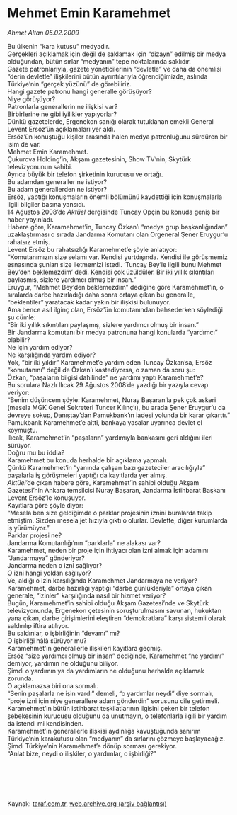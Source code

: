 # Mehmet Emin Karamehmet

*Ahmet Altan 05.02.2009*

<div class="taraf_structure_2col_1zq">
<div class="margen_n">



 <p>Bu ülkenin “kara kutusu” medyadır. <br/>Gerçekleri açıklamak için değil de saklamak için “dizayn” edilmiş bir medya olduğundan, bütün sırlar “medyanın” tepe noktalarında saklıdır. <br/>Gazete patronlarıyla, gazete yöneticilerinin “devletle” ve daha da önemlisi “derin devletle” ilişkilerini bütün ayrıntılarıyla öğrendiğimizde, aslında Türkiye’nin “gerçek yüzünü” de görebiliriz. <br/>Hangi gazete patronu hangi generalle görüşüyor? <br/>Niye görüşüyor? <br/>Patronlarla generallerin ne ilişkisi var? <br/>Birbirlerine ne gibi iyilikler yapıyorlar? <br/>Dünkü gazetelerde, Ergenekon sanığı olarak tutuklanan emekli General Levent Ersöz’ün açıklamaları yer aldı. <br/>Ersöz’ün konuştuğu kişiler arasında halen medya patronluğunu sürdüren bir isim de var. <br/>Mehmet Emin Karamehmet. <br/>Çukurova Holding’in, Akşam gazetesinin, Show TV’nin, Skytürk televizyonunun sahibi. <br/>Ayrıca büyük bir telefon şirketinin kurucusu ve ortağı. <br/>Bu adamdan generaller ne istiyor? <br/>Bu adam generallerden ne istiyor? <br/>Ersöz, yaptığı konuşmaların önemli bölümünü kaydettiği için konuşmalarla ilgili bilgiler basına yansıdı. <br/>14 Ağustos 2008’de <i>Aktüel</i> dergisinde Tuncay Opçin bu konuda geniş bir haber yayınladı. <br/>Habere göre, Karamehmet’in, Tuncay Özkan’ı “medya grup başkanlığından” uzaklaştırması o sırada Jandarma Komutanı olan Orgeneral Şener Eruygur’u rahatsız etmiş. <br/>Levent Ersöz bu rahatsızlığı Karamehmet’e şöyle anlatıyor: <br/>“Komutanımızın size selamı var. Kendisi yurtdışında. Kendisi ile görüşmemiz esnasında şunları size iletmemizi istedi. ‘Tuncay Bey’le ilgili bunu Mehmet Bey’den beklemezdim’ dedi. Kendisi çok üzüldüler. Bir iki yıllık sıkıntıları paylaşmış, sizlere yardımcı olmuş bir insan.” <br/>Eruygur, “Mehmet Bey’den beklemezdim” dediğine göre Karamehmet’in, o sıralarda darbe hazırladığı daha sonra ortaya çıkan bu generalle, “beklentiler” yaratacak kadar yakın bir ilişkisi bulunuyor. <br/>Ama bence asıl ilginç olan, Ersöz’ün komutanından bahsederken söylediği şu cümle: <br/>“Bir iki yıllık sıkıntıları paylaşmış, sizlere yardımcı olmuş bir insan.” <br/>Bir Jandarma komutanı bir medya patronuna hangi konularda “yardımcı” olabilir? <br/>Ne için yardım ediyor? <br/>Ne karşılığında yardım ediyor? <br/>Yok, “bir iki yıldır” Karamehmet’e yardım eden Tuncay Özkan’sa, Ersöz “komutanını” değil de Özkan’ı kastediyorsa, o zaman da soru şu: <br/>Özkan, “paşaların bilgisi dahilinde” ne yardımı yaptı Karamehmet’e? <br/>Bu sorulara Nazlı Ilıcak 29 Ağustos 2008’de yazdığı bir yazıyla cevap veriyor: <br/>“Benim düşüncem şöyle: Karamehmet, Nuray Başaran’la pek çok askeri (mesela MGK Genel Sekreteri Tuncer Kılınç’ı), bu arada Şener Eruygur’u da devreye sokup, Danıştay’dan Pamukbank’ın iadesi yolunda bir karar çıkarttı.” <br/>Pamukbank Karamehmet’e aitti, bankaya yasalar uyarınca devlet el koymuştu. <br/>Ilıcak, Karamehmet’in “paşaların” yardımıyla bankasını geri aldığını ileri sürüyor. <br/>Doğru mu bu iddia? <br/>Karamehmet bu konuda herhalde bir açıklama yapmalı. <br/>Çünkü Karamehmet’in “yanında çalışan bazı gazeteciler aracılığıyla” paşalarla iş görüşmeleri yaptığı da kayıtlarda yer almış.<i> <br/>Aktüel</i>’de çıkan habere göre, Karamehmet’in sahibi olduğu Akşam Gazetesi’nin Ankara temsilcisi Nuray Başaran, Jandarma İstihbarat Başkanı Levent Ersöz’le konuşuyor. <br/>Kayıtlara göre şöyle diyor: <br/>“Mesela ben size geldiğimde o parklar projesinin iznini buralarda takip etmiştim. Sizden mesela jet hızıyla çıktı o olurlar. Devlette, diğer kurumlarda iş yürümüyor.” <br/>Parklar projesi ne? <br/>Jandarma Komutanlığı’nın “parklarla” ne alakası var? <br/>Karamehmet, neden bir proje için ihtiyacı olan izni almak için adamını “Jandarmaya” gönderiyor? <br/>Jandarma neden o izni sağlıyor? <br/>O izni hangi yoldan sağlıyor? <br/>Ve, aldığı o izin karşılığında Karamehmet Jandarmaya ne veriyor? <br/>Karamehmet, darbe hazırlığı yaptığı “darbe günlükleriyle” ortaya çıkan generale, “izinler” karşılığında nasıl bir hizmet veriyor? <br/>Bugün, Karamehmet’in sahibi olduğu Akşam Gazetesi’nde ve Skytürk televizyonunda, Ergenekon çetesinin soruşturulmasını savunan, hukuktan yana çıkan, darbe girişimlerini eleştiren “demokratlara” karşı sistemli olarak saldırılıp iftira atılıyor. <br/>Bu saldırılar, o işbirliğinin “devamı” mı? <br/>O işbirliği hâlâ sürüyor mu? <br/>Karamehmet’in generallerle ilişkileri kayıtlara geçmiş. <br/>Ersöz “size yardımcı olmuş bir insan” dediğinde, Karamehmet “ne yardımı” demiyor, yardımın ne olduğunu biliyor. <br/>Şimdi o yardımın ya da yardımların ne olduğunu herhalde açıklamak zorunda. <br/>O açıklamazsa biri ona sormalı. <br/>“Senin paşalarla ne işin vardı” demeli, “o yardımlar neydi” diye sormalı, “proje izni için niye generallere adam gönderdin” sorusunu dile getirmeli. <br/>Karamehmet’in bütün istihbarat teşkilatlarının ilgisini çeken bir telefon şebekesinin kurucusu olduğunu da unutmayın, o telefonlarla ilgili bir yardım da istendi mi kendisinden. <br/>Karamehmet’in generallerle ilişkisi aydınlığa kavuştuğunda sanırım Türkiye’nin karakutusu olan “medyanın” da sırlarını çözmeye başlayacağız. <br/>Şimdi Türkiye’nin Karamehmet’e dönüp sorması gerekiyor. <br/>“Anlat bize, neydi o ilişkiler, o yardımlar, o işbirliği?”</p>
<br/>
<br/>
<br/>



<br/>


<div id="taraf_not">
</div>

</div>


</div>

Kaynak: [taraf.com.tr](http://www.taraf.com.tr:80/makale/3883.htm), [web.archive.org (arşiv bağlantısı)](http://web.archive.org/web/20091217135710/http://www.taraf.com.tr:80/makale/3883.htm)
